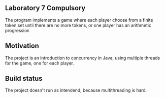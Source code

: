 ## Laboratory 7 Compulsory

The program implements a game where each player choose from a finite token set until there are no more tokens, or one player has an arithmetic progression

## Motivation

The project is an introduction to concurrency in Java, using multiple threads for the game, one for each player.

## Build status

The project doesn't run as intendend, because multithreading is hard.